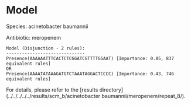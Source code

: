 
# Model

Species: acinetobacter baumannii

Antibiotic: meropenem

```
Model (Disjunction - 2 rules):
------------------------------
Presence(AAAAAATTTCACTCTCGGATCGTTTTGGAAT) [Importance: 0.85, 837 equivalent rules]
OR
Presence(AAAATATAAAGATGTCTAAATAGGACTCCCC) [Importance: 0.43, 746 equivalent rules]

```

For details, please refer to the [results directory](../../../../../results/scm_b/acinetobacter baumannii/meropenem/repeat_8/).

